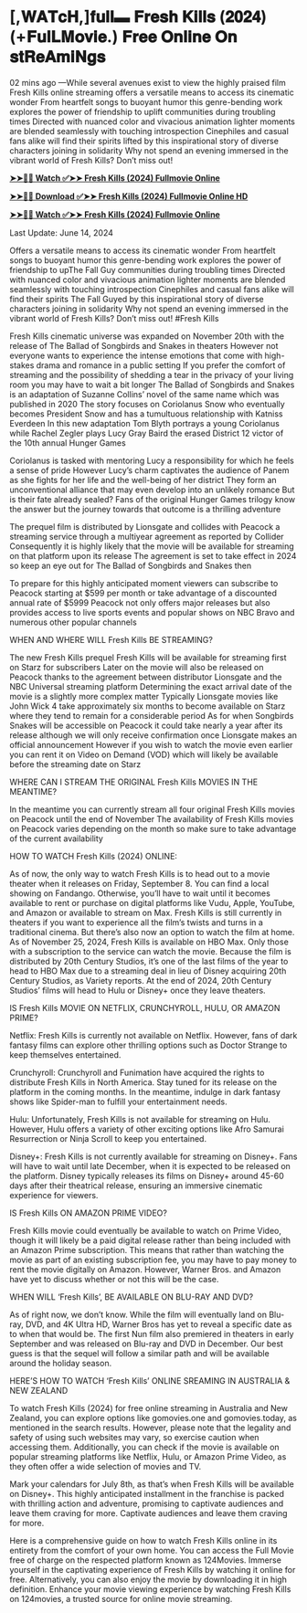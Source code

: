 # [,𝐖𝐀𝐓𝐜𝐇,]𝐟𝐮𝐥𝐥▬ 𝐅𝐫𝐞𝐬𝐡 𝐊𝐢𝐥𝐥𝐬 (𝟐𝟎𝟐𝟒) (+𝐅𝐮𝐥𝐋𝐌𝐨𝐯𝐢𝐞.) 𝐅𝐫𝐞𝐞 𝐎𝐧𝐥𝐢𝐧𝐞 𝐎𝐧 𝐬𝐭𝐑𝐞𝐀𝐦𝐢𝐍𝐠𝐬

02 mins ago —While several avenues exist to view the highly praised film Fresh Kills online streaming offers a versatile means to access its cinematic wonder From heartfelt songs to buoyant humor this genre-bending work explores the power of friendship to uplift communities during troubling times Directed with nuanced color and vivacious animation lighter moments are blended seamlessly with touching introspection Cinephiles and casual fans alike will find their spirits lifted by this inspirational story of diverse characters joining in solidarity Why not spend an evening immersed in the vibrant world of Fresh Kills? Don’t miss out!

**[➤➤🔴📱 Watch ✅➤➤ Fresh Kills (2024) Fullmovie Online](https://cutt.ly/tw5Ti7l1)**

**[➤➤🔴📱 Download ✅➤➤ Fresh Kills (2024) Fullmovie Online HD](https://cutt.ly/tw5Ti7l1)**

**[➤➤🔴📱 Watch ✅➤➤ Fresh Kills (2024) Fullmovie Online](https://cutt.ly/tw5Ti7l1)**

Last Update: June 14, 2024

Offers a versatile means to access its cinematic wonder From heartfelt songs to buoyant humor this genre-bending work explores the power of friendship to upThe Fall Guy communities during troubling times Directed with nuanced color and vivacious animation lighter moments are blended seamlessly with touching introspection Cinephiles and casual fans alike will find their spirits The Fall Guyed by this inspirational story of diverse characters joining in solidarity Why not spend an evening immersed in the vibrant world of Fresh Kills? Don’t miss out! #Fresh Kills

Fresh Kills cinematic universe was expanded on November 20th with the release of The Ballad of Songbirds and Snakes in theaters However not everyone wants to experience the intense emotions that come with high-stakes drama and romance in a public setting If you prefer the comfort of streaming and the possibility of shedding a tear in the privacy of your living room you may have to wait a bit longer The Ballad of Songbirds and Snakes is an adaptation of Suzanne Collins’ novel of the same name which was published in 2020 The story focuses on Coriolanus Snow who eventually becomes President Snow and has a tumultuous relationship with Katniss Everdeen In this new adaptation Tom Blyth portrays a young Coriolanus while Rachel Zegler plays Lucy Gray Baird the erased District 12 victor of the 10th annual Hunger Games

Coriolanus is tasked with mentoring Lucy a responsibility for which he feels a sense of pride However Lucy’s charm captivates the audience of Panem as she fights for her life and the well-being of her district They form an unconventional alliance that may even develop into an unlikely romance But is their fate already sealed? Fans of the original Hunger Games trilogy know the answer but the journey towards that outcome is a thrilling adventure

The prequel film is distributed by Lionsgate and collides with Peacock a streaming service through a multiyear agreement as reported by Collider Consequently it is highly likely that the movie will be available for streaming on that platform upon its release The agreement is set to take effect in 2024 so keep an eye out for The Ballad of Songbirds and Snakes then

To prepare for this highly anticipated moment viewers can subscribe to Peacock starting at $599 per month or take advantage of a discounted annual rate of $5999 Peacock not only offers major releases but also provides access to live sports events and popular shows on NBC Bravo and numerous other popular channels

WHEN AND WHERE WILL Fresh Kills BE STREAMING?

The new Fresh Kills prequel Fresh Kills will be available for streaming first on Starz for subscribers Later on the movie will also be released on Peacock thanks to the agreement between distributor Lionsgate and the NBC Universal streaming platform Determining the exact arrival date of the movie is a slightly more complex matter Typically Lionsgate movies like John Wick 4 take approximately six months to become available on Starz where they tend to remain for a considerable period As for when Songbirds Snakes will be accessible on Peacock it could take nearly a year after its release although we will only receive confirmation once Lionsgate makes an official announcement However if you wish to watch the movie even earlier you can rent it on Video on Demand (VOD) which will likely be available before the streaming date on Starz

WHERE CAN I STREAM THE ORIGINAL Fresh Kills MOVIES IN THE MEANTIME?

In the meantime you can currently stream all four original Fresh Kills movies on Peacock until the end of November The availability of Fresh Kills movies on Peacock varies depending on the month so make sure to take advantage of the current availability

HOW TO WATCH Fresh Kills (2024) ONLINE:

As of now, the only way to watch Fresh Kills is to head out to a movie theater when it releases on Friday, September 8. You can find a local showing on Fandango. Otherwise, you’ll have to wait until it becomes available to rent or purchase on digital platforms like Vudu, Apple, YouTube, and Amazon or available to stream on Max. Fresh Kills is still currently in theaters if you want to experience all the film’s twists and turns in a traditional cinema. But there’s also now an option to watch the film at home. As of November 25, 2024, Fresh Kills is available on HBO Max. Only those with a subscription to the service can watch the movie. Because the film is distributed by 20th Century Studios, it’s one of the last films of the year to head to HBO Max due to a streaming deal in lieu of Disney acquiring 20th Century Studios, as Variety reports. At the end of 2024, 20th Century Studios’ films will head to Hulu or Disney+ once they leave theaters.

IS Fresh Kills MOVIE ON NETFLIX, CRUNCHYROLL, HULU, OR AMAZON PRIME?

Netflix: Fresh Kills is currently not available on Netflix. However, fans of dark fantasy films can explore other thrilling options such as Doctor Strange to keep themselves entertained.

Crunchyroll: Crunchyroll and Funimation have acquired the rights to distribute Fresh Kills in North America. Stay tuned for its release on the platform in the coming months. In the meantime, indulge in dark fantasy shows like Spider-man to fulfill your entertainment needs.

Hulu: Unfortunately, Fresh Kills is not available for streaming on Hulu. However, Hulu offers a variety of other exciting options like Afro Samurai Resurrection or Ninja Scroll to keep you entertained.

Disney+: Fresh Kills is not currently available for streaming on Disney+. Fans will have to wait until late December, when it is expected to be released on the platform. Disney typically releases its films on Disney+ around 45-60 days after their theatrical release, ensuring an immersive cinematic experience for viewers.

IS Fresh Kills ON AMAZON PRIME VIDEO?

Fresh Kills movie could eventually be available to watch on Prime Video, though it will likely be a paid digital release rather than being included with an Amazon Prime subscription. This means that rather than watching the movie as part of an existing subscription fee, you may have to pay money to rent the movie digitally on Amazon. However, Warner Bros. and Amazon have yet to discuss whether or not this will be the case.

WHEN WILL ‘Fresh Kills’, BE AVAILABLE ON BLU-RAY AND DVD?

As of right now, we don’t know. While the film will eventually land on Blu-ray, DVD, and 4K Ultra HD, Warner Bros has yet to reveal a specific date as to when that would be. The first Nun film also premiered in theaters in early September and was released on Blu-ray and DVD in December. Our best guess is that the sequel will follow a similar path and will be available around the holiday season.

HERE’S HOW TO WATCH ‘Fresh Kills’ ONLINE SREAMING IN AUSTRALIA & NEW ZEALAND

To watch Fresh Kills (2024) for free online streaming in Australia and New Zealand, you can explore options like gomovies.one and gomovies.today, as mentioned in the search results. However, please note that the legality and safety of using such websites may vary, so exercise caution when accessing them. Additionally, you can check if the movie is available on popular streaming platforms like Netflix, Hulu, or Amazon Prime Video, as they often offer a wide selection of movies and TV.

Mark your calendars for July 8th, as that’s when Fresh Kills will be available on Disney+. This highly anticipated installment in the franchise is packed with thrilling action and adventure, promising to captivate audiences and leave them craving for more. Captivate audiences and leave them craving for more.

Here is a comprehensive guide on how to watch Fresh Kills online in its entirety from the comfort of your own home. You can access the Full Movie free of charge on the respected platform known as 124Movies. Immerse yourself in the captivating experience of Fresh Kills by watching it online for free. Alternatively, you can also enjoy the movie by downloading it in high definition. Enhance your movie viewing experience by watching Fresh Kills on 124movies, a trusted source for online movie streaming.
